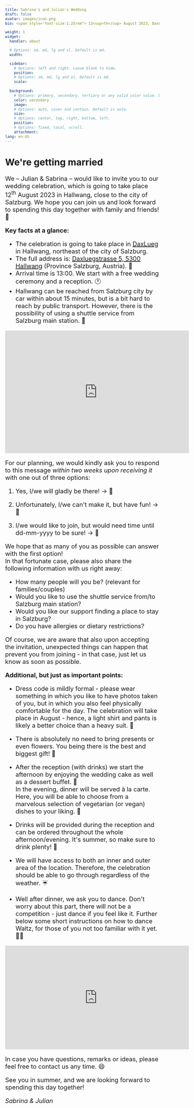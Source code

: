 ```yaml
---
title: Sabrina's and Julian's Wedding
draft: false
avatar: images/icon.png
bio: <span style="font-size:1.25rem"> 12<sup>th</sup> August 2023, DaxLueg.<br/>Daxluegstrasse 5, 5300 Hallwang,<br/>Salzburg, Austria. </span>

weight: 1
widget:
  handler: about

  # Options: sm, md, lg and xl. Default is md.
  width:

  sidebar:
    # Options: left and right. Leave blank to hide.
    position:
    # Options: sm, md, lg and xl. Default is md.
    scale:
  
  background:
    # Options: primary, secondary, tertiary or any valid color value. Default is primary.
    color: secondary
    image:
    # Options: auto, cover and contain. Default is auto.
    size:
    # Options: center, top, right, bottom, left.
    position:
    # Options: fixed, local, scroll.
    attachment:
lang: en-US
---
```


<span style="font-size:1.25rem">

## We're getting married

We – Julian & Sabrina – would like to invite you to our wedding celebration, which is going to take place <nobr>12<sup>th</sup> August 2023</nobr> in Hallwang, close to the city of Salzburg.
We hope you can join us and look forward to spending this day together with family and friends! 🎉

**Key facts at a glance:**

- The celebration is going to take place in [DaxLueg](https://www.daxlueg.at/index.php/en/) in Hallwang, northeast of the city of Salzburg.
- The full address is: [Daxluegstrasse 5, 5300 Hallwang](https://www.google.com/maps/place/Panoramagasthof+DaxLueg+-+Schuber+OG/@47.8273598,13.090556,17.29z/data=!4m16!1m7!3m6!1s0x47769a15886fc89b:0x3c8c93a5f2098a56!2sDaxluegstra%C3%9Fe+5,+5300+Esch,+%C3%96sterreich!3b1!8m2!3d47.8287309!4d13.09359!3m7!1s0x47769a3e20e0e0a1:0xc23dca54874db104!5m2!4m1!1i2!8m2!3d47.8286605!4d13.0936105?hl=de) (Province Salzburg, Austria). 📍
- Arrival time is 13:00. We start with a free wedding ceremony and a reception. 🕐
- Hallwang can be reached from Salzburg city by car within about 15 minutes, but is a bit hard to reach by public transport. However, there is the possibility of using a shuttle service from Salzburg main station. 🚕

<p align="center"><iframe src="https://www.google.com/maps/embed?pb=!1m18!1m12!1m3!1d2678.5606575543875!2d13.091401315638226!3d47.82873087920003!2m3!1f0!2f0!3f0!3m2!1i1024!2i768!4f13.1!3m3!1m2!1s0x47769a3e20e0e0a1%3A0xc23dca54874db104!2sPanoramagasthof%20DaxLueg%20-%20Schuber%20OG!5e0!3m2!1sde!2snl!4v1676760321257!5m2!1sde!2snl" width="600" height="400" style="border:0;" allowfullscreen="" loading="lazy" referrerpolicy="no-referrer-when-downgrade"></iframe></p>

For our planning, we would kindly ask you to respond to this message *within two weeks upon receiving it* with one out of three options:

1) Yes, I/we will gladly be there! → 🥳

2) Unfortunately, I/we can't make it, but have fun! → 🥲

3) I/we would like to join, but would need time until dd-mm-yyyy to be sure! → 🧐

We hope that as many of you as possible can answer with the first option!<br/> In that fortunate case, please also share the following information with us right away:
- How many people will you be? (relevant for families/couples)
- Would you like to use the shuttle service from/to Salzburg main station?
- Would you like our support finding a place to stay in Salzburg?
- Do you have allergies or dietary restrictions?

Of course, we are aware that also upon accepting the invitation, unexpected things can happen that prevent you from joining - in that case, just let us know as soon as possible.

**Additional, but just as important points:**

- Dress code is mildly formal - please wear something in which you like to have photos taken of you, but in which you also feel physically comfortable for the day. The celebration will take place in August - hence, a light shirt and pants is likely a better choice than a heavy suit. 👒

- There is absolutely no need to bring presents or even flowers. You being there is the best and biggest gift! 🥰

- After the reception (with drinks) we start the afternoon by enjoying the wedding cake as well as a dessert buffet. 🍰<br/> In the evening, dinner will be served à la carte. Here, you will be able to choose from a marvelous selection of vegetarian (or vegan) dishes to your liking. 🥗
      
- Drinks will be provided during the reception and can be ordered throughout the whole afternoon/evening. It's summer, so make sure to drink plenty! 🍹
      
- We will have access to both an inner and outer area of the location. Therefore, the celebration should be able to go through regardless of the weather. ☔️
      
- Well after dinner, we ask you to dance. Don't worry about this part, there will not be a competition - just dance if you feel like it. Further below some short instructions on how to dance Waltz, for those of you not too familiar with it yet. 💃🏼

<p align="center"><iframe width="600" height="338" src="https://www.youtube.com/embed/n8PIcO4_S5Q" title="YouTube video player" frameborder="0" allow="accelerometer; autoplay; clipboard-write; encrypted-media; gyroscope; picture-in-picture; web-share" allowfullscreen></iframe></p>

In case you have questions, remarks or ideas, please feel free to contact us any time. 😄

See you in summer, and we are looking forward to spending this day together!

*Sabrina & Julian*

</span>
